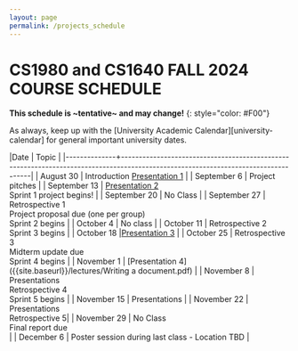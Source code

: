 ```yaml
---
layout: page
permalink: /projects_schedule
---
```


# CS1980 and CS1640 FALL 2024 COURSE SCHEDULE #

**This schedule is ~tentative~ and may change!**
{: style="color: #F00"}

As always, keep up with the [University Academic Calendar][university-calendar] for general important university dates.

|Date          | Topic                                                                                                                             |
|--------------+-----------------------------------------------------------------------------------------------------------------------------------|
| August 30  | Introduction    [Presentation 1]({{site.baseurl}}/lectures/Capstone_Lecture1.pdf) |
| September 6  | Project pitches     |
| September 13 |  [Presentation 2]({{site.baseurl}}/lectures/Capstone_Lecture2_RequirementsElicitation.pdf) <br> Sprint 1 project begins!     |
| September 20 | No Class  |
| September 27 | Retrospective 1 <br> Project proposal due (one per group)<br> Sprint 2 begins     |
| October 4   | No class                                                                |
| October 11    | Retrospective 2 <br>Sprint 3 begins   |
| October 18   |[Presentation 3]({{site.baseurl}}/lectures/lecture-on-presentations.pdf)   |
| October 25   |  Retrospective 3 <br> Midterm update due <br> Sprint 4 begins     |
| November 1   | [Presentation 4]({{site.baseurl}}/lectures/Writing a document.pdf)     |
| November 8  | Presentations <br> Retrospective 4 <br> Sprint 5 begins     |
| November 15  | Presentations  |
| November 22   | Presentations <br> Retrospective 5|
| November 29  | No Class <br> Final report due <br> |
| December 6  | Poster session during last class - Location TBD |
